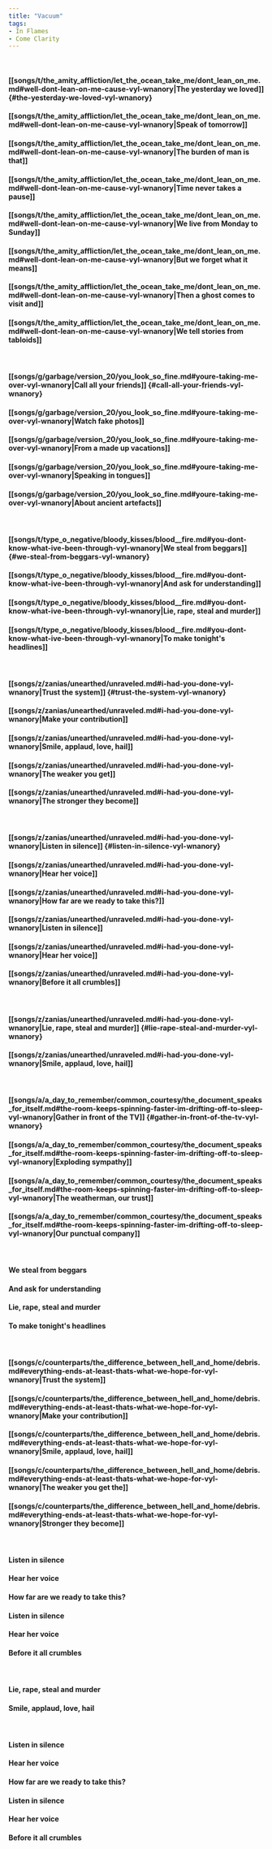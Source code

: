 ```yaml
---
title: "Vacuum"
tags:
- In Flames
- Come Clarity
---
```

&nbsp;
#### [[songs/t/the_amity_affliction/let_the_ocean_take_me/dont_lean_on_me.md#well-dont-lean-on-me-cause-vyl-wnanory|The yesterday we loved]] {#the-yesterday-we-loved-vyl-wnanory}
#### [[songs/t/the_amity_affliction/let_the_ocean_take_me/dont_lean_on_me.md#well-dont-lean-on-me-cause-vyl-wnanory|Speak of tomorrow]]
#### [[songs/t/the_amity_affliction/let_the_ocean_take_me/dont_lean_on_me.md#well-dont-lean-on-me-cause-vyl-wnanory|The burden of man is that]]
#### [[songs/t/the_amity_affliction/let_the_ocean_take_me/dont_lean_on_me.md#well-dont-lean-on-me-cause-vyl-wnanory|Time never takes a pause]]
#### [[songs/t/the_amity_affliction/let_the_ocean_take_me/dont_lean_on_me.md#well-dont-lean-on-me-cause-vyl-wnanory|We live from Monday to Sunday]]
#### [[songs/t/the_amity_affliction/let_the_ocean_take_me/dont_lean_on_me.md#well-dont-lean-on-me-cause-vyl-wnanory|But we forget what it means]]
#### [[songs/t/the_amity_affliction/let_the_ocean_take_me/dont_lean_on_me.md#well-dont-lean-on-me-cause-vyl-wnanory|Then a ghost comes to visit and]]
#### [[songs/t/the_amity_affliction/let_the_ocean_take_me/dont_lean_on_me.md#well-dont-lean-on-me-cause-vyl-wnanory|We tell stories from tabloids]]
&nbsp;
#### [[songs/g/garbage/version_20/you_look_so_fine.md#youre-taking-me-over-vyl-wnanory|Call all your friends]] {#call-all-your-friends-vyl-wnanory}
#### [[songs/g/garbage/version_20/you_look_so_fine.md#youre-taking-me-over-vyl-wnanory|Watch fake photos]]
#### [[songs/g/garbage/version_20/you_look_so_fine.md#youre-taking-me-over-vyl-wnanory|From a made up vacations]]
#### [[songs/g/garbage/version_20/you_look_so_fine.md#youre-taking-me-over-vyl-wnanory|Speaking in tongues]]
#### [[songs/g/garbage/version_20/you_look_so_fine.md#youre-taking-me-over-vyl-wnanory|About ancient artefacts]]
&nbsp;
#### [[songs/t/type_o_negative/bloody_kisses/blood__fire.md#you-dont-know-what-ive-been-through-vyl-wnanory|We steal from beggars]] {#we-steal-from-beggars-vyl-wnanory}
#### [[songs/t/type_o_negative/bloody_kisses/blood__fire.md#you-dont-know-what-ive-been-through-vyl-wnanory|And ask for understanding]]
#### [[songs/t/type_o_negative/bloody_kisses/blood__fire.md#you-dont-know-what-ive-been-through-vyl-wnanory|Lie, rape, steal and murder]]
#### [[songs/t/type_o_negative/bloody_kisses/blood__fire.md#you-dont-know-what-ive-been-through-vyl-wnanory|To make tonight's headlines]]
&nbsp;
#### [[songs/z/zanias/unearthed/unraveled.md#i-had-you-done-vyl-wnanory|Trust the system]] {#trust-the-system-vyl-wnanory}
#### [[songs/z/zanias/unearthed/unraveled.md#i-had-you-done-vyl-wnanory|Make your contribution]]
#### [[songs/z/zanias/unearthed/unraveled.md#i-had-you-done-vyl-wnanory|Smile, applaud, love, hail]]
#### [[songs/z/zanias/unearthed/unraveled.md#i-had-you-done-vyl-wnanory|The weaker you get]]
#### [[songs/z/zanias/unearthed/unraveled.md#i-had-you-done-vyl-wnanory|The stronger they become]]
&nbsp;
#### [[songs/z/zanias/unearthed/unraveled.md#i-had-you-done-vyl-wnanory|Listen in silence]] {#listen-in-silence-vyl-wnanory}
#### [[songs/z/zanias/unearthed/unraveled.md#i-had-you-done-vyl-wnanory|Hear her voice]]
#### [[songs/z/zanias/unearthed/unraveled.md#i-had-you-done-vyl-wnanory|How far are we ready to take this?]]
#### [[songs/z/zanias/unearthed/unraveled.md#i-had-you-done-vyl-wnanory|Listen in silence]]
#### [[songs/z/zanias/unearthed/unraveled.md#i-had-you-done-vyl-wnanory|Hear her voice]]
#### [[songs/z/zanias/unearthed/unraveled.md#i-had-you-done-vyl-wnanory|Before it all crumbles]]
&nbsp;
#### [[songs/z/zanias/unearthed/unraveled.md#i-had-you-done-vyl-wnanory|Lie, rape, steal and murder]] {#lie-rape-steal-and-murder-vyl-wnanory}
#### [[songs/z/zanias/unearthed/unraveled.md#i-had-you-done-vyl-wnanory|Smile, applaud, love, hail]]
&nbsp;
#### [[songs/a/a_day_to_remember/common_courtesy/the_document_speaks_for_itself.md#the-room-keeps-spinning-faster-im-drifting-off-to-sleep-vyl-wnanory|Gather in front of the TV]] {#gather-in-front-of-the-tv-vyl-wnanory}
#### [[songs/a/a_day_to_remember/common_courtesy/the_document_speaks_for_itself.md#the-room-keeps-spinning-faster-im-drifting-off-to-sleep-vyl-wnanory|Exploding sympathy]]
#### [[songs/a/a_day_to_remember/common_courtesy/the_document_speaks_for_itself.md#the-room-keeps-spinning-faster-im-drifting-off-to-sleep-vyl-wnanory|The weatherman, our trust]]
#### [[songs/a/a_day_to_remember/common_courtesy/the_document_speaks_for_itself.md#the-room-keeps-spinning-faster-im-drifting-off-to-sleep-vyl-wnanory|Our punctual company]]
&nbsp;
#### We steal from beggars
#### And ask for understanding
#### Lie, rape, steal and murder
#### To make tonight's headlines
&nbsp;
#### [[songs/c/counterparts/the_difference_between_hell_and_home/debris.md#everything-ends-at-least-thats-what-we-hope-for-vyl-wnanory|Trust the system]]
#### [[songs/c/counterparts/the_difference_between_hell_and_home/debris.md#everything-ends-at-least-thats-what-we-hope-for-vyl-wnanory|Make your contribution]]
#### [[songs/c/counterparts/the_difference_between_hell_and_home/debris.md#everything-ends-at-least-thats-what-we-hope-for-vyl-wnanory|Smile, applaud, love, hail]]
#### [[songs/c/counterparts/the_difference_between_hell_and_home/debris.md#everything-ends-at-least-thats-what-we-hope-for-vyl-wnanory|The weaker you get the]]
#### [[songs/c/counterparts/the_difference_between_hell_and_home/debris.md#everything-ends-at-least-thats-what-we-hope-for-vyl-wnanory|Stronger they become]]
&nbsp;
#### Listen in silence
#### Hear her voice
#### How far are we ready to take this?
#### Listen in silence
#### Hear her voice
#### Before it all crumbles
&nbsp;
#### Lie, rape, steal and murder
#### Smile, applaud, love, hail
&nbsp;
#### Listen in silence
#### Hear her voice
#### How far are we ready to take this?
#### Listen in silence
#### Hear her voice
#### Before it all crumbles
